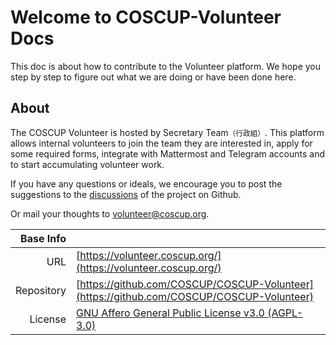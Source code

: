 # Welcome to COSCUP-Volunteer Docs

This doc is about how to contribute to the Volunteer platform. We hope you
step by step to figure out what we are doing or have been done here.

## About

The COSCUP Volunteer is hosted by Secretary Team<small>（行政組）</small>.
This platform allows internal volunteers to join the team they are
interested in, apply for some required forms, integrate with Mattermost and
Telegram accounts and to start accumulating volunteer work.

If you have any questions or ideals, we encourage you to post the suggestions
to the [discussions](https://github.com/COSCUP/COSCUP-Volunteer/discussions) of
the project on Github.

Or mail your thoughts to [volunteer@coscup.org](mailto:volunteer@coscup.org).

Base Info  |                                                                                                                         |
----------:| ----------------------------------------------------------------------------------------------------------------------- |
URL        | [https://volunteer.coscup.org/](https://volunteer.coscup.org/)                                                          |
Repository | [https://github.com/COSCUP/COSCUP-Volunteer](https://github.com/COSCUP/COSCUP-Volunteer)                                |
License    | [GNU Affero General Public License v3.0 (AGPL-3.0)](https://github.com/COSCUP/COSCUP-Volunteer/blob/main/LICENSE.txt) |

